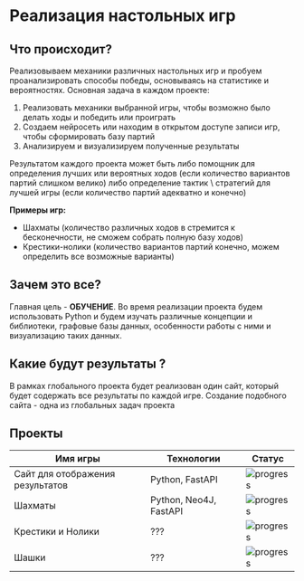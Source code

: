 # Реализация настольных игр

## Что происходит?

Реализовываем механики различных настольных игр и пробуем проанализировать способы победы, основываясь на статистике и вероятностях.
Основная задача в каждом проекте:
1. Реализовать механики выбранной игры, чтобы возможно было делать ходы и победить или проиграть
2. Создаем нейросеть или находим в открытом доступе записи игр, чтобы сформировать базу партий
3. Анализируем и визуализируем полученные результаты

Результатом каждого проекта может быть либо помощник для определения лучших или вероятных ходов (если количество вариантов партий слишком велико)
либо определение тактик \ стратегий для лучшей игры (если количество партий адекватно и конечно)

**Примеры игр:**
* Шахматы (количество различных ходов в стремится к бесконечности, не сможем собрать полную базу ходов)
* Крестики-нолики (количество вариантов партий конечно, можем определить все возможные варианты)

## Зачем это все?

Главная цель - **ОБУЧЕНИЕ**.
Во время реализации проекта будем использовать Python и будем изучать различные концепции и библиотеки,
графовые базы данных, особенности работы с ними и визуализацию таких данных.


## Какие будут результаты ?

В рамках глобального проекта будет реализован один сайт, который будет содержать все результаты по каждой игре.
Создание подобного сайта - одна из глобальных задач проекта

## Проекты

| Имя игры | Технологии | Статус                                    |
| -------- | ---------- |-------------------------------------------|
| Сайт для отображения результатов | Python, FastAPI| ![progress](https://geps.dev/progress/0)  |
| Шахматы  | Python, Neo4J, FastAPI| ![progress](https://geps.dev/progress/20) |
| Крестики и Нолики | ??? |![progress](https://geps.dev/progress/0)|
| Шашки | ??? | ![progress](https://geps.dev/progress/0)|
